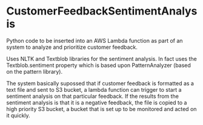 # CustomerFeedbackSentimentAnalysis

Python code to be inserted into an AWS Lambda function as part of an system to analyze and prioritize customer feedback.

Uses NLTK and Textblob libraries for the sentiment analysis. In fact uses the Textblob.sentiment property which is based upon PatternAnalyzer (based on the pattern library).

The system basically supossed that if customer feedback is formatted as a text file and sent to S3 bucket, a lambda function can trigger to start a sentiment analysis on that particular feedback. If the results from the sentiment analysis is that it is a negative feedback, the file is copied to a high priority S3 bucket, a bucket that is set up to be monitored and acted on it quickly.

